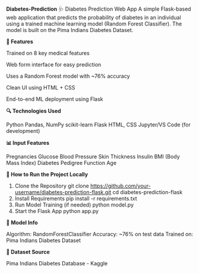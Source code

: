 **Diabetes-Prediction**
🩺 Diabetes Prediction Web App A simple Flask-based web application that predicts the probability of diabetes in an individual using a trained machine learning model (Random Forest Classifier). The model is built on the Pima Indians Diabetes Dataset.  

**📌 Features**

Trained on 8 key medical features

Web form interface for easy prediction

Uses a Random Forest model with ~76% accuracy

Clean UI using HTML + CSS

End-to-end ML deployment using Flask

**🔍 Technologies Used**

Python
Pandas, NumPy
scikit-learn
Flask
HTML, CSS
Jupyter/VS Code (for development)

**📊 Input Features**

Pregnancies
Glucose
Blood Pressure
Skin Thickness
Insulin
BMI (Body Mass Index)
Diabetes Pedigree Function
Age

**🚀 How to Run the Project Locally**

1. Clone the Repository
git clone https://github.com/your-username/diabetes-prediction-flask.git
cd diabetes-prediction-flask
2. Install Requirements
pip install -r requirements.txt
3. Run Model Training (if needed)
python model.py
4. Start the Flask App
python app.py

**🧠 Model Info**

Algorithm: RandomForestClassifier
Accuracy: ~76% on test data
Trained on: Pima Indians Diabetes Dataset

**📄 Dataset Source**

Pima Indians Diabetes Database - Kaggle
